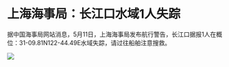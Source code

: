 # 上海海事局：长江口水域1人失踪

据中国海事局网站消息，5月11日，上海海事局发布航行警告，长江口据报1人在概位：31-09.81N122-44.49E水域失踪，请过往船舶注意搜救。

![](https://inews.gtimg.com/om_bt/OalVD5upqRZIBgbhkzd52l0-yEuxUXRkQyWqGQ19u8l_8AA/1000)

